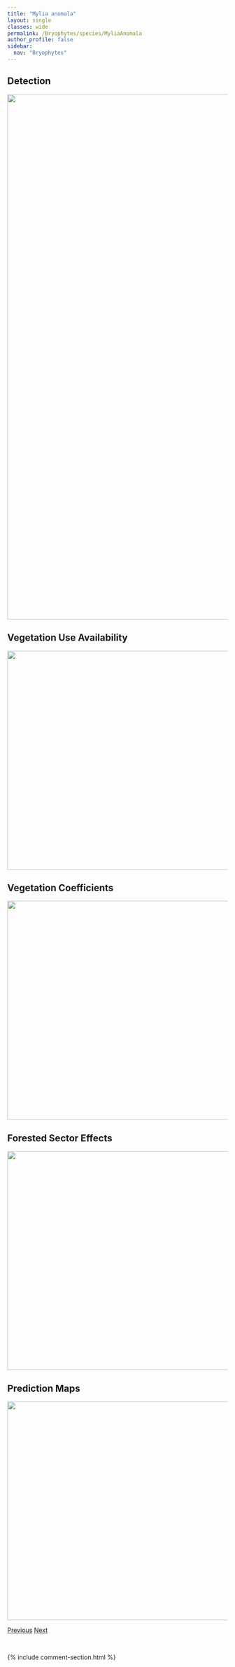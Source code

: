 ```yaml
---
title: "Mylia anomala"
layout: single
classes: wide
permalink: /Bryophytes/species/MyliaAnomala
author_profile: false
sidebar:
  nav: "Bryophytes"
---
```


<h2>Detection</h2>

<a href="https://drive.google.com/uc?export=view&id=1tXcmN1wu9-iEgUez5aFlFI5S0BM8MGVZ">
<img src="https://drive.google.com/uc?export=view&id=1tXcmN1wu9-iEgUez5aFlFI5S0BM8MGVZ" height = "1200" width = "800">
</a>


<h2>Vegetation Use Availability</h2>

<a href="https://drive.google.com/uc?export=view&id=12XSkAIP_eahtgeN2FVHcTa27tEmBA2qw">
<img src="https://drive.google.com/uc?export=view&id=12XSkAIP_eahtgeN2FVHcTa27tEmBA2qw" height = "500" width = "1000">
</a>


<h2>Vegetation Coefficients</h2>

<a href="https://drive.google.com/uc?export=view&id=1A710lDmOE3L7dxiQ3mQ69zAUZPA-RqDs">
<img src="https://drive.google.com/uc?export=view&id=1A710lDmOE3L7dxiQ3mQ69zAUZPA-RqDs" height = "500" width = "1000">
</a>


<h2>Forested Sector Effects</h2>

<a href="https://drive.google.com/uc?export=view&id=118K9Lt5ab8QanNsUiBWITUKiVdqIO9L2">
<img src="https://drive.google.com/uc?export=view&id=118K9Lt5ab8QanNsUiBWITUKiVdqIO9L2" height = "500" width = "1000">
</a>


<h2>Prediction Maps</h2>

<a href="https://drive.google.com/uc?export=view&id=1-2voRSXld6RWyeDhjl9SPfqBWxv5riAZ">
<img src="https://drive.google.com/uc?export=view&id=1-2voRSXld6RWyeDhjl9SPfqBWxv5riAZ" height = "500" width = "1000">
</a>


<a href="/DevelopmentWebsite/Bryophytes/species/SphagnumRiparium" class="pagination--pager" title="Sphagnum riparium">Previous</a> <a href="/DevelopmentWebsite/Bryophytes/species/SphagnumFuscum" class="pagination--pager" title="Sphagnum fuscum">Next</a>

<p>&nbsp;</p>

{% include comment-section.html %}
